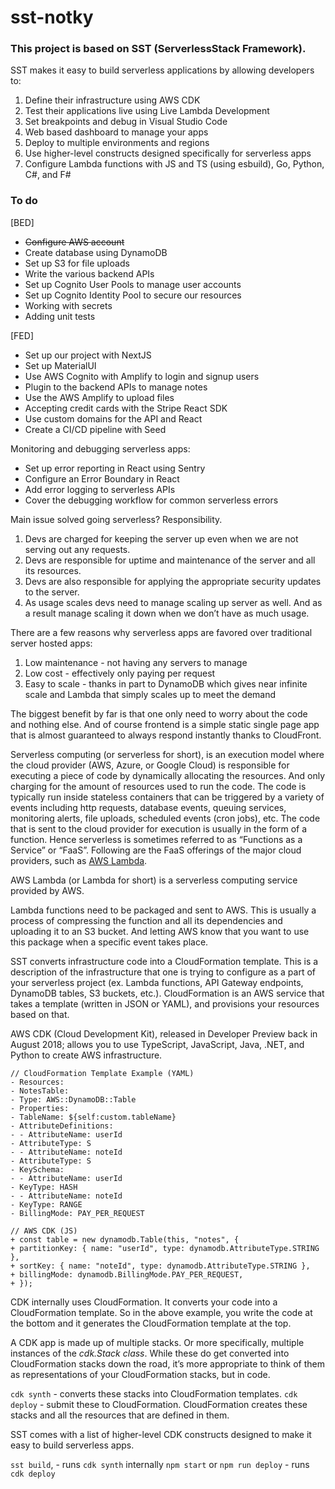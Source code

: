 # sst-notky

### This project is based on SST (ServerlessStack Framework).

SST makes it easy to build serverless applications by allowing developers to:
1. Define their infrastructure using AWS CDK
2. Test their applications live using Live Lambda Development
3. Set breakpoints and debug in Visual Studio Code
4. Web based dashboard to manage your apps
5. Deploy to multiple environments and regions
6. Use higher-level constructs designed specifically for serverless apps
7. Configure Lambda functions with JS and TS (using esbuild), Go, Python, C#, and F#

### To do

[BED]
* ~~Configure AWS account~~
* Create database using DynamoDB
* Set up S3 for file uploads
* Write the various backend APIs
* Set up Cognito User Pools to manage user accounts
* Set up Cognito Identity Pool to secure our resources
* Working with secrets
* Adding unit tests

[FED]
* Set up our project with NextJS
* Set up MaterialUI
* Use AWS Cognito with Amplify to login and signup users
* Plugin to the backend APIs to manage notes
* Use the AWS Amplify to upload files
* Accepting credit cards with the Stripe React SDK
* Use custom domains for the API and React
* Create a CI/CD pipeline with Seed

Monitoring and debugging serverless apps:
* Set up error reporting in React using Sentry
* Configure an Error Boundary in React
* Add error logging to serverless APIs
* Cover the debugging workflow for common serverless errors

Main issue solved going serverless? Responsibility.

1. Devs are charged for keeping the server up even when we are not serving out any requests.
2. Devs are responsible for uptime and maintenance of the server and all its resources.
3. Devs are also responsible for applying the appropriate security updates to the server.
4. As usage scales devs need to manage scaling up server as well. And as a result manage
scaling it down when we don’t have as much usage.

There are a few reasons why serverless apps are favored over traditional server hosted apps:

1. Low maintenance - not having any servers to manage
2. Low cost - effectively only paying per request
3. Easy to scale - thanks in part to DynamoDB which gives near infinite scale and Lambda that simply scales up to meet the demand

The biggest benefit by far is that one only need to worry about the code and nothing else. And of course frontend is a simple static single page app that is almost guaranteed to always respond instantly thanks to CloudFront.

Serverless computing (or serverless for short), is an execution model where the cloud provider (AWS, Azure, or Google Cloud) is responsible for executing a piece of code by dynamically allocating the resources. And only charging for the amount of resources used to run the code. The code is typically run inside stateless containers that can be triggered by a variety of events including http requests, database events, queuing services, monitoring alerts, file uploads, scheduled events (cron jobs), etc. The code that is sent to the cloud provider for execution is usually in the form of a function. Hence serverless is sometimes referred to as “Functions as a Service” or “FaaS”. Following are the FaaS offerings of the major cloud providers, such as [AWS Lambda](https://aws.amazon.com/lambda/).

AWS Lambda (or Lambda for short) is a serverless computing service provided by AWS.

Lambda functions need to be packaged and sent to AWS. This is usually a process of compressing the function and all its dependencies and uploading it to an S3 bucket. And letting AWS know that you want to use this package when a specific event takes place.

SST converts infrastructure code into a CloudFormation template.
This is a description of the infrastructure that one is trying to configure as a part of your serverless project (ex. Lambda functions, API Gateway endpoints, DynamoDB tables, S3 buckets, etc.).
CloudFormation is an AWS service that takes a template (written in JSON or YAML), and provisions your resources based on that.

AWS CDK (Cloud Development Kit), released in Developer Preview back in August 2018; allows you to
use TypeScript, JavaScript, Java, .NET, and Python to create AWS infrastructure.

```
// CloudFormation Template Example (YAML)
- Resources:
- NotesTable:
- Type: AWS::DynamoDB::Table
- Properties:
- TableName: ${self:custom.tableName}
- AttributeDefinitions:
- - AttributeName: userId
- AttributeType: S
- - AttributeName: noteId
- AttributeType: S
- KeySchema:
- - AttributeName: userId
- KeyType: HASH
- - AttributeName: noteId
- KeyType: RANGE
- BillingMode: PAY_PER_REQUEST

// AWS CDK (JS)
+ const table = new dynamodb.Table(this, "notes", {
+ partitionKey: { name: "userId", type: dynamodb.AttributeType.STRING },
+ sortKey: { name: "noteId", type: dynamodb.AttributeType.STRING },
+ billingMode: dynamodb.BillingMode.PAY_PER_REQUEST,
+ });
```
CDK internally uses CloudFormation. It converts your code into a CloudFormation template. So in the
above example, you write the code at the bottom and it generates the CloudFormation template at
the top.

A CDK app is made up of multiple stacks. Or more specifically, multiple instances of the *cdk.Stack
class*. While these do get converted into CloudFormation stacks down the road, it’s more appropriate
to think of them as representations of your CloudFormation stacks, but in code.

`cdk synth` - converts these stacks into CloudFormation templates.
`cdk deploy` - submit these to CloudFormation. CloudFormation creates these stacks and all
the resources that are defined in them.

SST comes with a list of higher-level CDK constructs designed to make it easy to build serverless apps.

`sst build`, - runs `cdk synth` internally
`npm start` or `npm run deploy` - runs `cdk deploy`
